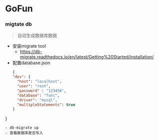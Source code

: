 # GoFun

### migtate db

>自动生成数据库数据

- 安装migrate tool
  - https://db-migrate.readthedocs.io/en/latest/Getting%20Started/installation/
- 配置database.json
  ```json
  {
  "dev": {
    "host": "localhost",
    "user": "root",
    "password" : "123456",
    "database": "func",
    "driver": "mysql",
    "multipleStatements": true
  }
}

  ```
- db-migrate up
  - 查看数据库是否写入


